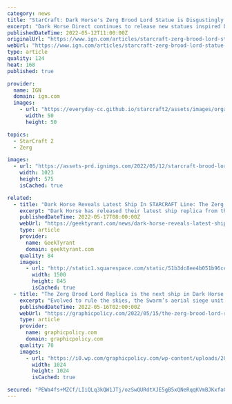 ```yaml
---
category: news
title: "StarCraft: Dark Horse's Zerg Brood Lord Statue is Disgustingly Amazing"
excerpt: "Dark Horse Direct continues to release new statues inspired by the ships of Blizzard's StarCraft universe. Their latest StarCraft replica depicts one of the most imposing and disgusting ships in the series - the Zerg Brood Lord. This statue features a ..."
publishedDateTime: 2022-05-12T11:00:00Z
originalUrl: "https://www.ign.com/articles/starcraft-zerg-brood-lord-statue-dark-horse-direct"
webUrl: "https://www.ign.com/articles/starcraft-zerg-brood-lord-statue-dark-horse-direct"
type: article
quality: 124
heat: 168
published: true

provider:
  name: IGN
  domain: ign.com
  images:
    - url: "https://everyday-cc.github.io/starcraft2/assets/images/organizations/ign.com-50x50.jpg"
      width: 50
      height: 50

topics:
  - StarCraft 2
  - Zerg

images:
  - url: "https://assets-prd.ignimgs.com/2022/05/12/starcraft-brood-lord-replica-13-1652327482170.png?width=1280"
    width: 1023
    height: 575
    isCached: true

related:
  - title: "Dark Horse Reveals Latest Ship In STARCRAFT Line: The Zerg Brood Lord"
    excerpt: "Dark Horse has released their latest ship replica from their StarCraft line: the Zerg Brood Lord. Evolved to dominate the skies, the Brood Lord replica measures 15 inches long by 15 inches wide and stands 10 inches tall."
    publishedDateTime: 2022-05-17T08:00:00Z
    webUrl: "https://geektyrant.com/news/dark-horse-reveals-latest-ship-in-starcraft-line-the-zerg-brood-lord"
    type: article
    provider:
      name: GeekTyrant
      domain: geektyrant.com
    quality: 84
    images:
      - url: "http://static1.squarespace.com/static/51b3dc8ee4b051b96ceb10de/51ce6099e4b0d911b4489b79/627ead1003a8f81f57e9ac8d/1652774428761/ZergBroodLordReplica.jpg?format=1500w"
        width: 1500
        height: 845
        isCached: true
  - title: "The Zerg Brood Lord Replica is the next ship in Dark Horse Direct’s Starcraft line"
    excerpt: "Evolved to rule the skies, the Swarm’s aerial siege unit is making its way to your gaming den, brought to you exclusively by Blizzard Entertainment and Dark Horse Direct! The Zerg have arrived with the StarCraft: Zerg Brood Lord Replica."
    publishedDateTime: 2022-05-16T02:00:00Z
    webUrl: "https://graphicpolicy.com/2022/05/15/the-zerg-brood-lord-replica-is-the-next-ship-in-dark-horse-directs-starcraft-line/"
    type: article
    provider:
      name: graphicpolicy.com
      domain: graphicpolicy.com
    quality: 78
    images:
      - url: "https://i0.wp.com/graphicpolicy.com/wp-content/uploads/2022/05/StarCraft-Zerg-Brood-Lord-Replica.png?fit=1024%2C1024&#038;ssl=1"
        width: 1024
        height: 1024
        isCached: true

secured: "PEWa4fs+MZCf/LIiQLq3kQW1JTj/ozSwQURdtXJE5gB5xQNeRqqKVmBJKxfaGtfQ9MifjFv+nQMSQGQQNUtKGo0dskjFBVPJK1be0QxB1kARXxADamFrSZFFRhfjD3J7cXOiyfzL2zUDMEXBflTAx+webuXVsr5GP3/46ap/zJeYvKtjOs/Nbh4AoByYFZ5SLwAvPYEUI2QPI03QL8xcSeowoiwyClcWT2Z2x67Gsrj0UpQh5AQKCWEaSlg2HoA+7jG9/lj3U4T0zkF4cSYKKE4Pym/pwtflTQVvkVBS/x/ES3x6ZTdsVmWi3iZTcPQDmXxQ4s6XP8dvNLj8/bD4V39M1mee0wBNsS3ddJyzcTc=;gGDFfJcpWeGE1yg4pSmX+Q=="
---
```


